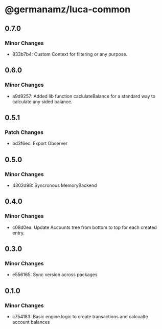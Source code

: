 # @germanamz/luca-common

## 0.7.0

### Minor Changes

- 833b7b4: Custom Context for filtering or any purpose.

## 0.6.0

### Minor Changes

- a9d9257: Added lib function caclulateBalance for a standard way to calculate any sided balance.

## 0.5.1

### Patch Changes

- bd3f6ec: Export Observer

## 0.5.0

### Minor Changes

- 4302d98: Syncronous MemoryBackend

## 0.4.0

### Minor Changes

- c08d0ea: Update Accounts tree from bottom to top for each created entry.

## 0.3.0

### Minor Changes

- e556165: Sync version across packages

## 0.1.0

### Minor Changes

- c754183: Basic engine logic to create transactions and calcualte account balances
